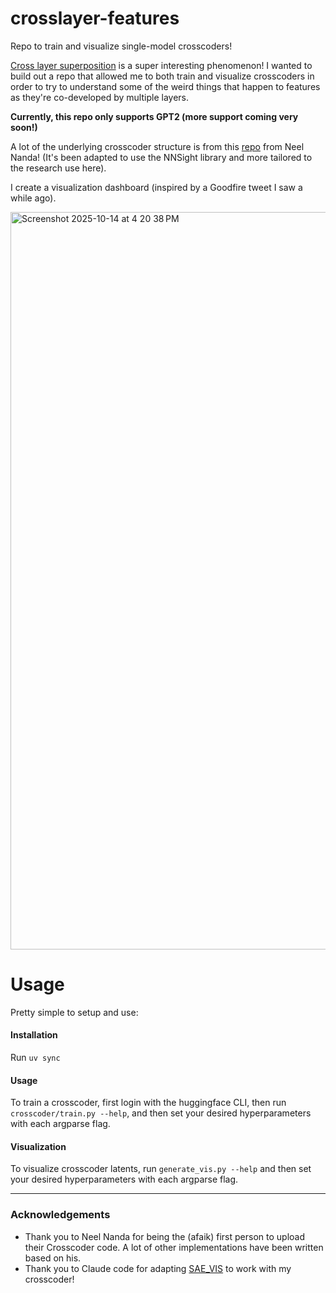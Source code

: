 # crosslayer-features
Repo to train and visualize single-model crosscoders!

[Cross layer superposition](https://transformer-circuits.pub/2024/crosscoders/index.html) is a super interesting phenomenon! I wanted to build out a repo that allowed me to both train and visualize crosscoders in order to try to understand some of the weird things that happen to features as they're co-developed by multiple layers. 

**Currently, this repo only supports GPT2 (more support coming very soon!)**

A lot of the underlying crosscoder structure is from this [repo](https://github.com/neelnanda-io/Crosscoders/tree/main) from Neel Nanda!
(It's been adapted to use the NNSight library and more tailored to the research use here).

I create a visualization dashboard (inspired by a Goodfire tweet I saw a while ago).

<img width="1852" height="1180" alt="Screenshot 2025-10-14 at 4 20 38 PM" src="https://github.com/user-attachments/assets/126e4336-12e0-4500-8e04-4b9ab92b8b5f" />

# Usage
Pretty simple to setup and use:

#### Installation

Run `uv sync`

#### Usage
To train a crosscoder, first login with the huggingface CLI, then run `crosscoder/train.py --help`, and then set your desired hyperparameters with each argparse flag.

#### Visualization
To visualize crosscoder latents, run `generate_vis.py --help` and then set your desired hyperparameters with each argparse flag.

---

### Acknowledgements

- Thank you to Neel Nanda for being the (afaik) first person to upload their Crosscoder code. A lot of other implementations have been written based on his.
- Thank you to Claude code for adapting [SAE_VIS](https://github.com/callummcdougall/sae_vis) to work with my crosscoder!
